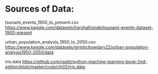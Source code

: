# Sources of Data:

tsunami_events_1900_to_present.csv
https://www.kaggle.com/datasets/harshalhonde/tsunami-events-dataset-1900-present

urban_population_analysis_1950_to_2050.csv
https://www.kaggle.com/datasets/girishchowdary22/urban-population-analysis1950-2050/data

iris.data
https://github.com/rasbt/python-machine-learning-book-2nd-edition/blob/master/code/ch02/iris.data
